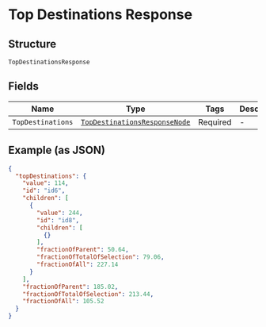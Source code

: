 
# Top Destinations Response

## Structure

`TopDestinationsResponse`

## Fields

| Name | Type | Tags | Description |
|  --- | --- | --- | --- |
| `TopDestinations` | [`TopDestinationsResponseNode`](../../doc/models/top-destinations-response-node.md) | Required | - |

## Example (as JSON)

```json
{
  "topDestinations": {
    "value": 114,
    "id": "id6",
    "children": [
      {
        "value": 244,
        "id": "id8",
        "children": [
          {}
        ],
        "fractionOfParent": 50.64,
        "fractionOfTotalOfSelection": 79.06,
        "fractionOfAll": 227.14
      }
    ],
    "fractionOfParent": 185.02,
    "fractionOfTotalOfSelection": 213.44,
    "fractionOfAll": 105.52
  }
}
```

